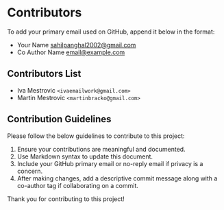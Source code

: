 # Contributors

To add your primary email used on GitHub, append it below in the format:

- Your Name <sahilpanghal2002@gmail.com>
- Co Author Name <email@example.com>


## Contributors List


- Iva Mestrovic `<ivaemailwork@gmail.com>`
- Martin Mestrovic `<martinbracko@gmail.com>`


## Contribution Guidelines

Please follow the below guidelines to contribute to this project:

1. Ensure your contributions are meaningful and documented.
2. Use Markdown syntax to update this document.
3. Include your GitHub primary email or no-reply email if privacy is a concern.
4. After making changes, add a descriptive commit message along with a co-author tag if collaborating on a commit.

Thank you for contributing to this project!
